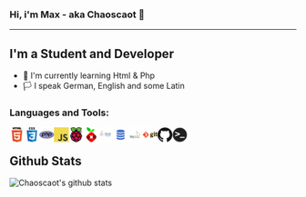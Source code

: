 ### Hi, i'm Max - aka Chaoscaot 👋

---

## I'm a Student and Developer

- 🌱 I'm currently learning Html & Php
- 🏳 I speak German, English and some Latin

### Languages and Tools:

 <img align="left" alt="HTML5" width="26px" src="https://raw.githubusercontent.com/github/explore/80688e429a7d4ef2fca1e82350fe8e3517d3494d/topics/html/html.png" /> 
 <img align="left" alt="CSS3" width="26px" src="https://raw.githubusercontent.com/github/explore/80688e429a7d4ef2fca1e82350fe8e3517d3494d/topics/css/css.png" /> 
 <img align="left" alt="PHP" width="26px" src="https://raw.githubusercontent.com/github/explore/main/topics/php/php.png" /> 
 <img align="left" alt="JavaScript" width="26px" src="https://raw.githubusercontent.com/github/explore/80688e429a7d4ef2fca1e82350fe8e3517d3494d/topics/javascript/javascript.png" />
 <img align="left" alt="Raspberry" width="26px" src="https://raw.githubusercontent.com/github/explore/main/topics/raspberry-pi/raspberry-pi.png" />
 <img align="left" alt="PiHole" width="26px" src="https://raw.githubusercontent.com/github/explore/main/topics/pihole/pihole.png" />
 <img align="left" alt="Java" width="26px" src="https://raw.githubusercontent.com/github/explore/main/topics/java/java.png" />
 <img align="left" alt="SQL" width="26px" src="https://raw.githubusercontent.com/github/explore/80688e429a7d4ef2fca1e82350fe8e3517d3494d/topics/sql/sql.png" />
 <img align="left" alt="MySQL" width="26px" src="https://raw.githubusercontent.com/github/explore/80688e429a7d4ef2fca1e82350fe8e3517d3494d/topics/mysql/mysql.png" />
 <img align="left" alt="Git" width="26px" src="https://raw.githubusercontent.com/github/explore/80688e429a7d4ef2fca1e82350fe8e3517d3494d/topics/git/git.png" />
 <img align="left" alt="GitHub" width="26px" src="https://raw.githubusercontent.com/github/explore/78df643247d429f6cc873026c0622819ad797942/topics/github/github.png" />
 <img align="left" alt="Terminal" width="26px" src="https://raw.githubusercontent.com/github/explore/80688e429a7d4ef2fca1e82350fe8e3517d3494d/topics/terminal/terminal.png" />

<br />

## Github Stats

![Chaoscaot's github stats](https://github-readme-stats.vercel.app/api?username=Chaoscaot444&count_private=true&theme=dark)

